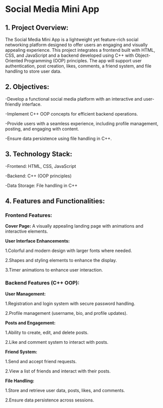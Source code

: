 <h1>Social Media Mini App</h1>
<h2>1. Project Overview:</h2>
The Social Media Mini App is a lightweight yet feature-rich social networking platform designed to offer users an engaging and visually appealing experience. This project integrates a frontend built with HTML, CSS, and JavaScript and a backend developed using C++ with Object-Oriented Programming (OOP) principles. The app will support user authentication, post creation, likes, comments, a friend system, and file handling to store user data.
<h2>2. Objectives:</h2>
-Develop a functional social media platform with an interactive and user-friendly interface.

-Implement C++ OOP concepts for efficient backend operations.

-Provide users with a seamless experience, including profile management, posting, and engaging with content.

-Ensure data persistence using file handling in C++.
<h2>3. Technology Stack:</h2>

-Frontend: HTML, CSS, JavaScript

-Backend: C++ (OOP principles)

-Data Storage: File handling in C++
<h2>4. Features and Functionalities:</h2>
<h3>Frontend Features:</h3>

<b>Cover Page:</b> A visually appealing landing page with animations and interactive elements.

<b>User Interface Enhancements:</b>

1.Colorful and modern design with larger fonts where needed.

2.Shapes and styling elements to enhance the display.

3.Timer animations to enhance user interaction.

<h3>Backend Features (C++ OOP):</h3>

<b>User Management:</b>

1.Registration and login system with secure password handling.

2.Profile management (username, bio, and profile updates).

<b>Posts and Engagement:</b>

1.Ability to create, edit, and delete posts.

2.Like and comment system to interact with posts.

<b>Friend System:</b>

1.Send and accept friend requests.

2.View a list of friends and interact with their posts.

<b>File Handling:</b>

1.Store and retrieve user data, posts, likes, and comments.

2.Ensure data persistence across sessions.
